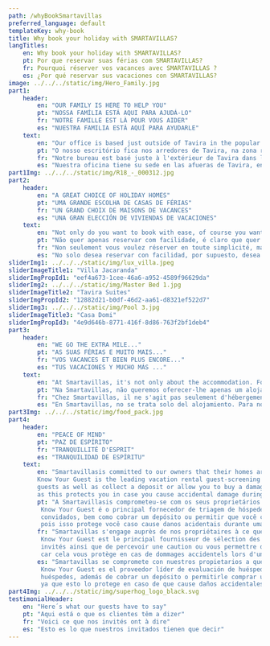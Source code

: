 ```yaml
---
path: /whyBookSmartavillas
preferred_language: default
templateKey: why-book
title: Why book your holiday with SMARTAVILLAS?
langTitles:
    en: Why book your holiday with SMARTAVILLAS?
    pt: Por que reservar suas férias com SMARTAVILLAS?
    fr: Pourquoi réserver vos vacances avec SMARTAVILLAS ?
    es: ¿Por qué reservar sus vacaciones con SMARTAVILLAS?
image: ../../../static/img/Hero_Family.jpg
part1: 
    header: 
        en: "OUR FAMILY IS HERE TO HELP YOU"
        pt: "NOSSA FAMÍLIA ESTÁ AQUI PARA AJUDÁ-LO"
        fr: "NOTRE FAMILLE EST LÀ POUR VOUS AIDER"
        es: "NUESTRA FAMILIA ESTÁ AQUÍ PARA AYUDARLE"
    text: 
        en: "Our office is based just outside of Tavira in the popular residential zone of Mato Santo Espirito, and from this central location, we manage rental properties across the Eastern Algarve from Fuseta near Faro airport right through to Castro Marim near the Spanish border. Your holiday is well deserved and our trained and dedicated team is here to ensure that everything runs smoothly from booking to check-out!"
        pt: "O nosso escritório fica nos arredores de Tavira, na zona residencial do Mato Santo Espirito, e a partir desta localização, gerimos propriedades para alugar em todo o Sotavento Algarvio desde a Fuseta, perto de Faro, até Castro Marim perto da fronteira espanhola. As suas férias são merecidas e a nossa equipa, treinada e dedicada, está aqui para garantir que tudo corre sem problemas desde a reserva até ao check-out!"
        fr: "Notre bureau est basé juste à l'extérieur de Tavira dans la zone résidentielle populaire de Mato Santo Espirito, et à partir de cet emplacement central, nous gérons des propriétés locatives dans l'est de l'Algarve, de Fuseta près de l'aéroport de Faro jusqu'à Castro Marim près de la frontière espagnole. Vos vacances sont bien méritées et notre équipe formée et dévouée est là pour s'assurer que tout se passe bien de la réservation au départ !"
        es: "Nuestra oficina tiene su sede en las afueras de Tavira, en la popular zona residencial de Mato Santo Espirito, y desde esta ubicación central, gestionamos propiedades de alquiler en todo el Algarve oriental desde Fuseta, cerca del aeropuerto de Faro, hasta Castro Marim, cerca de la frontera española. ¡Tus vacaciones son bien merecidas y nuestro equipo capacitado y dedicado está aquí para garantizar que todo funcione sin problemas desde la reserva hasta el check-out!"
part1Img: ../../../static/img/R18_-_000312.jpg
part2: 
    header: 
        en: "A GREAT CHOICE OF HOLIDAY HOMES"
        pt: "UMA GRANDE ESCOLHA DE CASAS DE FÉRIAS"
        fr: "UN GRAND CHOIX DE MAISONS DE VACANCES"
        es: "UNA GRAN ELECCIÓN DE VIVIENDAS DE VACACIONES"
    text: 
        en: "Not only do you want to book with ease, of course you want your rental accommodation to be everything that you had hoped for, and more! We have a fantastic selection of holiday homes suiting all tastes from cosy studio apartments to large dazzling villas"
        pt: "Não quer apenas reservar com facilidade, é claro que quer que o seu alojamento para aluguer seja tudo o que esperava e muito mais! Temos uma fantástica selecção de casas de férias para todos os gostos, desde estúdios acolhedores a grandes villas deslumbrantes."
        fr: "Non seulement vous voulez réserver en toute simplicité, mais vous voulez bien sûr que votre logement locatif soit tout ce que vous espériez, et plus encore ! Nous avons une fantastique sélection de maisons de vacances pour tous les goûts, des studios confortables aux grandes villas éblouissantes."
        es: "No solo desea reservar con facilidad, por supuesto, desea que su alojamiento de alquiler sea todo lo que esperaba, ¡y más! Tenemos una fantástica selección de casas de vacaciones para todos los gustos, desde acogedores apartamentos tipo estudio hasta grandes villas deslumbrantes."
sliderImg1: ../../../static/img/lux_villa.jpeg
sliderImageTitle1: "Villa Jacaranda"
sliderImgPropId1: "eef4a673-1cee-46a6-a952-4589f96629da"
sliderImg2: ../../../static/img/Master Bed 1.jpg
sliderImageTitle2: "Tavira Suites"
sliderImgPropId2: "12882d21-b0df-46d2-aa61-d8321ef522d7"
sliderImg3: ../../../static/img/Pool 3.jpg
sliderImageTitle3: "Casa Domi"
sliderImgPropId3: "4e9d646b-8771-416f-8d86-763f2bf1deb4"
part3: 
    header: 
        en: "WE GO THE EXTRA MILE..."
        pt: "AS SUAS FÉRIAS E MUITO MAIS..."
        fr: "VOS VACANCES ET BIEN PLUS ENCORE..."
        es: "TUS VACACIONES Y MUCHO MÁS ..."
    text: 
        en: "At Smartavillas, it's not only about the accommodation. For us, it's about the whole package...we believe in providing an experience. We can arrange car hire, airport transfers, day trips, restaurant bookings, birthday cakes, champagne and flowers...to name but a few! And why not indulge in our brilliant range of shopping packs or a fresh and tasty meal from our new oven-ready food menu which can be ready and waiting for your arrival. We welcome any special requests to help you make special holiday memories…"
        pt: "Na Smartavillas, não queremos oferecer-lhe apenas um alojamento de férias, queremos ir mais longe e proporcionar-lhe uma experiência. Podemos organizar o aluguer de automóveis, transferes para o aeroporto, excursões / passeios bem como a nossa lista de pacotes de compras à sua escolha, que estarão prontos e à espera da sua chegada! Esperamos qualquer pedido especial para o poder ajudar a fazer recordações especiais das suas férias..."
        fr: "Chez Smartavillas, il ne s'agit pas seulement d'hébergement. Pour nous, il s'agit de l'ensemble du package... nous croyons en la fourniture d'une expérience. Nous pouvons organiser la location de voitures, les transferts aéroport, les excursions d'une journée, les réservations de restaurants, les gâteaux d'anniversaire, le champagne et les fleurs... pour n'en citer que quelques-uns ! Et pourquoi ne pas vous laisser tenter par notre superbe gamme de paniers shopping ou un repas frais et savoureux de notre nouveau menu de plats cuisinés au four qui peut être prêt et attendre votre arrivée. Nous accueillons toutes les demandes spéciales pour vous aider à créer des souvenirs de vacances spéciaux…"
        es: "En Smartavillas, no se trata solo del alojamiento. Para nosotros, se trata de todo el paquete ... creemos en brindar una experiencia. Podemos organizar alquiler de coches, traslados al aeropuerto, excursiones de un día, reservas en restaurantes, tartas de cumpleaños, champán y flores ... ¡por nombrar solo algunos! Y por qué no disfrutar de nuestra brillante variedad de paquetes de compras o de una comida fresca y sabrosa de nuestro nuevo menú de comida lista para el horno que puede estar lista y esperando su llegada. Damos la bienvenida a cualquier solicitud especial para ayudarlo a crear recuerdos especiales de vacaciones ..."
part3Img: ../../../static/img/food_pack.jpg
part4: 
    header: 
        en: "PEACE OF MIND"
        pt: "PAZ DE ESPÍRITO"
        fr: "TRANQUILLITÉ D'ESPRIT"
        es: "TRANQUILIDAD DE ESPÍRITU"
    text: 
        en: "Smartavillasis committed to our owners that their homes are protected during bookings. That is why we've partnered with Know Your Guest.
        Know Your Guest is the leading vacation rental guest-screening provider. We use them to independently verify our
        guests as well as collect a deposit or allow you to buy a damage waiver. We suggest you buy the damage waiver
        as this protects you in case you cause accidental damage during a booking."
        pt: "A Smartavillasis comprometeu-se com os seus proprietários a proteger as suas casas durante as reservas. É por isso que fizemos uma parceria com o Know Your Guest.
         Know Your Guest é o principal fornecedor de triagem de hóspedes para aluguel por temporada. Nós os usamos para verificar independentemente nossa
         convidados, bem como cobrar um depósito ou permitir que você compre um termo de responsabilidade. Sugerimos que você compre o termo de responsabilidade
         pois isso protege você caso cause danos acidentais durante uma reserva."
        fr: "Smartavillas s'engage auprès de nos propriétaires à ce que leurs maisons soient protégées lors des réservations. C'est pourquoi nous nous sommes associés à Know Your Guest.
         Know Your Guest est le principal fournisseur de sélection des clients pour les locations de vacances. Nous les utilisons pour vérifier de manière indépendante nos
         invités ainsi que de percevoir une caution ou vous permettre d'acheter une assurance dommages. Nous vous suggérons d'acheter l'assurance dommages
         car cela vous protège en cas de dommages accidentels lors d'une réservation."
        es: "Smartavillas se compromete con nuestros propietarios a que sus viviendas estén protegidas durante las reservas. Es por eso que nos hemos asociado con Know Your Guest.
         Know Your Guest es el proveedor líder de evaluación de huéspedes de alquileres vacacionales. Los usamos para verificar de forma independiente nuestros
         huéspedes, además de cobrar un depósito o permitirle comprar una exención de responsabilidad por daños. Le sugerimos que compre la exención de daños
         ya que esto lo protege en caso de que cause daños accidentales durante una reserva."
part4Img: ../../../static/img/superhog_logo_black.svg
testimonialHeader: 
    en: "Here´s what our guests have to say"
    pt: "Aqui está o que os clientes têm a dizer"
    fr: "Voici ce que nos invités ont à dire"
    es: "Esto es lo que nuestros invitados tienen que decir"
---
```

